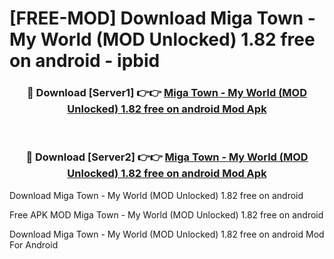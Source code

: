 # [FREE-MOD] Download Miga Town - My World (MOD Unlocked) 1.82 free on android - ipbid


<div align="center">
<h3>🔴 Download [Server1] 👉👉 <a href="https://apk-comot.site?title=Miga_Town_-_My_World_(MOD_Unlocked)_1.82_free_on_android">Miga Town - My World (MOD Unlocked) 1.82 free on android Mod Apk</a></h3><br>

<h3>🔴 Download [Server2] 👉👉 <a href="https://apk-comot.site?title=Miga_Town_-_My_World_(MOD_Unlocked)_1.82_free_on_android">Miga Town - My World (MOD Unlocked) 1.82 free on android Mod Apk</a></h3>
</div>



Download Miga Town - My World (MOD Unlocked) 1.82 free on android 

Free APK MOD Miga Town - My World (MOD Unlocked) 1.82 free on android 

Download Miga Town - My World (MOD Unlocked) 1.82 free on android Mod For Android
